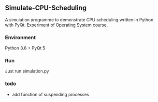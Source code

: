 ## Simulate-CPU-Scheduling

A simulation programme to demonstrate CPU scheduling written in Python with PyQt. Experiment of Operating System course.

### Environment
Python 3.6 + PyQt 5

### Run
Just run simulation.py

### todo
- add function of suspending processes
